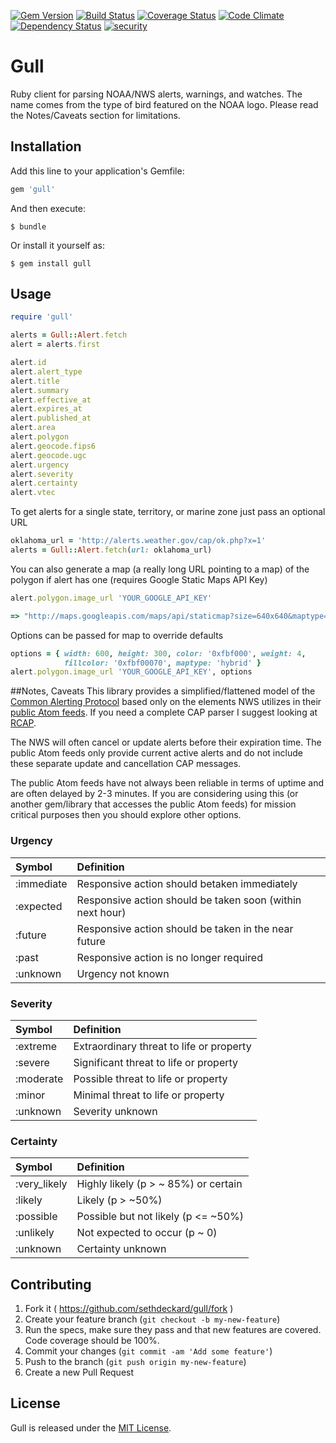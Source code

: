 [![Gem Version](https://badge.fury.io/rb/gull.svg)](http://badge.fury.io/rb/gull)
[![Build Status](https://travis-ci.org/sethdeckard/gull.svg?branch=master)](https://travis-ci.org/sethdeckard/gull)
[![Coverage Status](https://coveralls.io/repos/sethdeckard/gull/badge.svg?branch=master)](https://coveralls.io/r/sethdeckard/gull)
[![Code Climate](https://codeclimate.com/github/sethdeckard/gull/badges/gpa.svg)](https://codeclimate.com/github/sethdeckard/gull)
[![Dependency Status](https://gemnasium.com/sethdeckard/gull.svg)](https://gemnasium.com/sethdeckard/gull)
[![security](https://hakiri.io/github/sethdeckard/gull/master.svg)](https://hakiri.io/github/sethdeckard/gull/master)
# Gull

Ruby client for parsing NOAA/NWS alerts, warnings, and watches. The name comes from the type of bird featured on the NOAA logo. Please read the Notes/Caveats section for limitations.

## Installation

Add this line to your application's Gemfile:

```ruby
gem 'gull'
```

And then execute:

    $ bundle

Or install it yourself as:

    $ gem install gull

## Usage

```ruby
require 'gull'

alerts = Gull::Alert.fetch
alert = alerts.first

alert.id
alert.alert_type
alert.title
alert.summary
alert.effective_at
alert.expires_at
alert.published_at
alert.area
alert.polygon
alert.geocode.fips6
alert.geocode.ugc
alert.urgency
alert.severity
alert.certainty
alert.vtec
```

To get alerts for a single state, territory, or marine zone just pass an optional URL

```ruby
oklahoma_url = 'http://alerts.weather.gov/cap/ok.php?x=1'
alerts = Gull::Alert.fetch(url: oklahoma_url)
```

You can also generate a map (a really long URL pointing to a map) of the polygon if alert has one (requires Google Static Maps API Key)

```ruby
alert.polygon.image_url 'YOUR_GOOGLE_API_KEY'

=> "http://maps.googleapis.com/maps/api/staticmap?size=640x640&maptype=roadmap&path=color:0xff0000|weight:3|fillcolor:0xff000060|38.73,-94.22|38.75,-94.16|38.57,-93.94|38.4,-93.84|38.4,-93.91|38.73,-94.22&key=YOUR_GOOGLE_API_KEY"
```

Options can be passed for map to override defaults

```ruby
options = { width: 600, height: 300, color: '0xfbf000', weight: 4,
            fillcolor: '0xfbf00070', maptype: 'hybrid' }
alert.polygon.image_url 'YOUR_GOOGLE_API_KEY', options
```

##Notes, Caveats
This library provides a simplified/flattened model of the [Common Alerting Protocol](http://docs.oasis-open.org/emergency/cap/v1.2/CAP-v1.2-os.html) based only on the elements NWS utilizes in their [public Atom feeds](http://alerts.weather.gov/). If you need a complete CAP parser I suggest looking at [RCAP](https://github.com/farrel/RCAP).

The NWS will often cancel or update alerts before their expiration time. The public Atom feeds only provide current active alerts and do not include these separate update and cancellation CAP messages.

The public Atom feeds have not always been reliable in terms of uptime and are often delayed by 2-3 minutes. If you are considering using this (or another gem/library that accesses the public Atom feeds) for mission critical purposes then you should explore other options.

### Urgency

| Symbol        | Definition          
| :------------- |:-------------
| :immediate  | Responsive action should betaken immediately
| :expected  | Responsive action should be taken soon (within next hour)
| :future  | Responsive action should be taken in the near future
| :past  | Responsive action is no longer required
| :unknown  | Urgency not known

### Severity

| Symbol        | Definition          
| :------------- |:-------------
| :extreme  | Extraordinary threat to life or property
| :severe  | Significant threat to life or property
| :moderate  | Possible threat to life or property
| :minor  | Minimal threat to life or property
| :unknown  | Severity unknown

### Certainty

| Symbol        | Definition          
| :------------- |:-------------
| :very_likely  | Highly likely (p > ~ 85%) or certain
| :likely  | Likely (p > ~50%)
| :possible  | Possible but not likely (p <= ~50%)
| :unlikely  | Not expected to occur (p ~ 0)
| :unknown  | Certainty unknown


## Contributing

1. Fork it ( https://github.com/sethdeckard/gull/fork )
2. Create your feature branch (`git checkout -b my-new-feature`)
3. Run the specs, make sure they pass and that new features are covered. Code coverage should be 100%.
4. Commit your changes (`git commit -am 'Add some feature'`)
5. Push to the branch (`git push origin my-new-feature`)
6. Create a new Pull Request

## License

Gull is released under the [MIT License](http://www.opensource.org/licenses/MIT).
